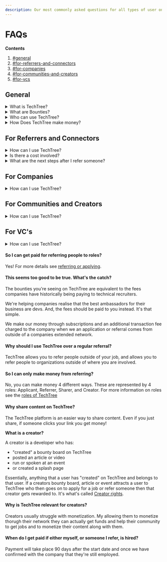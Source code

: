 ```yaml
---
description: Our most commonly asked questions for all types of user on TechTree!
---
```


# FAQs

**Contents**

1. [#general](faqs.md#general "mention")
2. [#for-referrers-and-connectors](faqs.md#for-referrers-and-connectors "mention")
3. [#for-companies](faqs.md#for-companies "mention")
4. [#for-communities-and-creators](faqs.md#for-communities-and-creators "mention")
5. [#for-vcs](faqs.md#for-vcs "mention")

## General

<details>

<summary>What is TechTree?</summary>

TechTree is the first socio-economic network for devs & their teams. A platform where people in the tech space can unlock the value of their networks, knowledge and data through hiring Bounties.

</details>

<details>

<summary>What are Bounties?</summary>

Bounties are requests for help with a reward. **For example**, if a new startup needs help hiring their next CTO, then they can publish the role on TechTree and attach a Bounty to it. The Bounty is a reward to the community for helping find the right person for the role.

</details>

<details>

<summary>Who can use TechTree?</summary>

We see TechTree being perfect for lots of different user types. Here are a few examples:

* **Companies** - Tap into trusted networks and incentivise them to help you find your next team member.
* **Developers** - Find your next career move at top VC-backed companies or refer a friend and claim the Bounty if they’re hired!
* **Referrers and Connectors** - Do you have a network of people looking for a new job? Quickly and easily refer them roles on TechTree and be rewarded if they’re hired!
* **Communities and Creators** - You’ve spent a long time building a network of people that trust you and enjoy your content. Give more value to your audience by sharing exciting new jobs and be rewarded by if any of them get hired!
* **VC’s** - The #1 challenge of VC backed companies is attracting top talent. TechTree can help you access talent from your network and 100s of diverse tech communities to share with your entire portfolio at once.

</details>

<details>

<summary>How Does TechTree make money?</summary>

Clients of TechTree (companies that post Bounties) pay subscription fee for sharing their open roles on the platform. We also charge 15% to the hiring company on top of the Bounty if a hire is made through a referral on TechTree.

</details>

## For Referrers and Connectors

<details>

<summary>How can I use TechTree?</summary>

Do you have a network of people looking for new jobs? You can use TechTree by searching for roles that you think best match their skills and experience and use the ‘Refer’ feature to quickly and easily connect them to the roles. If the person that you referred completes their application and get’s hired, you claim the Bounty!

</details>

<details>

<summary>Is there a cost involved?</summary>

No, there is no cost to using TechTree as a referrer. We aim to find ways to help you be rewarded and earn more!

</details>

<details>

<summary>What are the next steps after I refer someone?</summary>

After using TechTree to make a referral, your referred person will receive and email letting them know that you have referred them. This email also invites them to create a TechTree account and complete their application. Once the candidate completes their application we will contact you via email and keep you update on their progress. You’ll soon be able to see the status of your candidates directly on the TechTree platform.

</details>

## For Companies

<details>

<summary>How can I use TechTree?</summary>

Are you looking to hire your next tech team members? You can use TechTree to tap into trusted networks and incentivise them to help you find your next hire. By adding a Bounty to roles that you share on TechTree, you allow developers, creators, communities and connectors in the TechTree network to refer their friends to your position. We'll help screen candidates and share them with you. If you hire a referred candidate you'll pay out the Bounty, plus a small fee to TechTree.

[**Check out pricing detail here**](for-companies/pricing.md).

</details>

## For Communities and Creators

<details>

<summary>How can I use TechTree?</summary>

You’ve spent a long time building a network of people that trust you and enjoy your content. You can use TechTree to give more value to your audience by sharing exciting new jobs via **Bounty Boards** or by sharing individual roles and be rewarded by if any of them get hired!

</details>

## For VC's

<details>

<summary>How can I use TechTree?</summary>

The #1 challenge of VC backed companies is attracting top talent. TechTree can help you access talent from your network and 100s of diverse tech communities to share with your entire portfolio at once.

We've created [**VC Talent Branches**](vc-talent-branches/) to help you get going!

</details>

#### So I can get paid for referring people to roles?

Yes! For more details see [referring or applying](for-referrers-applicants/referring-or-applying.md).

#### **This seems too good to be true. What's the catch?**

The bounties you're seeing on TechTree are equivalent to the fees companies have historically being paying to technical recruiters.&#x20;

We're helping companies realise that the best ambassadors for their business are devs. And, the fees should be paid to you instead. It's that simple.

We make our money through subscriptions and an additional transaction fee charged to the company when we an application or referral comes from outside of a companies extended network.

#### Why should I use TechTree over a regular referral?

&#x20;TechTree allows you to refer people outside of your job, and allows you to refer people to organizations outside of where you are involved.

#### So I can only make money from referring?

No, you can make money 4 different ways. These are represented by 4 roles: Applicant, Referrer, Sharer, and Creator. For more information on roles see the [roles of TechTree](roles-at-techtree/)

#### Why share content on TechTree?

The TechTree platform is an easier way to share content. Even if you just share, if someone clicks your link you get money!

**What is a creator?**

A creator is a developer who has:

* "created" a bounty board on TechTree
* posted an article or video
* run or spoken at an event
* or created a splash page

Essentially, anything that a user has "created" on TechTree and belongs to that user. If a creators bounty board, article or event attracts a user to TechTree who then goes on to apply for a job or refer someone then that creator gets rewarded to. It's what's called [Creator rights](roles-at-techtree/creator-rights.md).

#### Why is TechTree relevant for creators?

Creators usually struggle with monetization. My allowing them to monetize thorugh their network they can actually get funds and help their community to get jobs and to monetize their content along with them.

#### **When do I get paid if either myself, or someone I refer, is hired?**

Payment will take place 90 days after the start date and once we have confirmed with the company that they're still employed.
